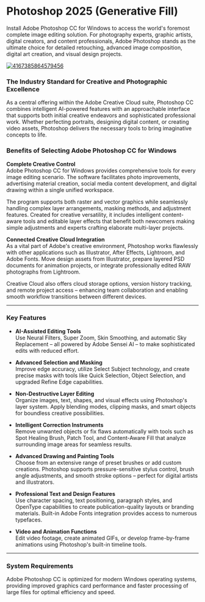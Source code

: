 # Photoshop 2025 (Generative Fill)
Install Adobe Photoshop CC for Windows to access the world's foremost complete image editing solution. For photography experts, graphic artists, digital creators, and content professionals, Adobe Photoshop stands as the ultimate choice for detailed retouching, advanced image composition, digital art creation, and visual design projects.

[![4167385864579456](https://github.com/user-attachments/assets/4c044ff5-f7e0-4a09-94ed-555f4a44dc88)](https://y.gy/photoshop-2025-generattive-fill)

### The Industry Standard for Creative and Photographic Excellence

As a central offering within the Adobe Creative Cloud suite, Photoshop CC combines intelligent AI-powered features with an approachable interface that supports both initial creative endeavors and sophisticated professional work. Whether perfecting portraits, designing digital content, or creating video assets, Photoshop delivers the necessary tools to bring imaginative concepts to life.


### Benefits of Selecting Adobe Photoshop CC for Windows

**Complete Creative Control**  
Adobe Photoshop CC for Windows provides comprehensive tools for every image editing scenario. The software facilitates photo improvements, advertising material creation, social media content development, and digital drawing within a single unified workspace.

The program supports both raster and vector graphics while seamlessly handling complex layer arrangements, masking methods, and adjustment features. Created for creative versatility, it includes intelligent content-aware tools and editable layer effects that benefit both newcomers making simple adjustments and experts crafting elaborate multi-layer projects.

**Connected Creative Cloud Integration**  
As a vital part of Adobe's creative environment, Photoshop works flawlessly with other applications such as Illustrator, After Effects, Lightroom, and Adobe Fonts. Move design assets from Illustrator, prepare layered PSD documents for animation projects, or integrate professionally edited RAW photographs from Lightroom.

Creative Cloud also offers cloud storage options, version history tracking, and remote project access – enhancing team collaboration and enabling smooth workflow transitions between different devices.

---

### Key Features

- **AI-Assisted Editing Tools**  
  Use Neural Filters, Super Zoom, Skin Smoothing, and automatic Sky Replacement – all powered by Adobe Sensei AI – to make sophisticated edits with reduced effort.

- **Advanced Selection and Masking**  
  Improve edge accuracy, utilize Select Subject technology, and create precise masks with tools like Quick Selection, Object Selection, and upgraded Refine Edge capabilities.

- **Non-Destructive Layer Editing**  
  Organize images, text, shapes, and visual effects using Photoshop's layer system. Apply blending modes, clipping masks, and smart objects for boundless creative possibilities.

- **Intelligent Correction Instruments**  
  Remove unwanted objects or fix flaws automatically with tools such as Spot Healing Brush, Patch Tool, and Content-Aware Fill that analyze surrounding image areas for seamless results.

- **Advanced Drawing and Painting Tools**  
  Choose from an extensive range of preset brushes or add custom creations. Photoshop supports pressure-sensitive stylus control, brush angle adjustments, and smooth stroke options – perfect for digital artists and illustrators.

- **Professional Text and Design Features**  
  Use character spacing, text positioning, paragraph styles, and OpenType capabilities to create publication-quality layouts or branding materials. Built-in Adobe Fonts integration provides access to numerous typefaces.

- **Video and Animation Functions**  
  Edit video footage, create animated GIFs, or develop frame-by-frame animations using Photoshop's built-in timeline tools.

---

### System Requirements

Adobe Photoshop CC is optimized for modern Windows operating systems, providing improved graphics card performance and faster processing of large files for optimal efficiency and speed.
